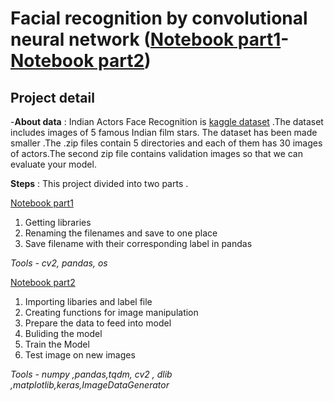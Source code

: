 # Facial recognition by convolutional neural network ([Notebook part1](https://github.com/llAamirll/Data-Science-Portfolio/blob/master/CNN-Facial-recognition-keras/Preprocessing_CNN_Indian_Actors_Face_Recognition.ipynb)-[Notebook part2](https://github.com/llAamirll/Data-Science-Portfolio/blob/master/CNN-Facial-recognition-keras/Facial_recognition_keras.ipynb))

## Project detail

-**About data** :
Indian Actors Face Recognition is [kaggle dataset](https://www.kaggle.com/shubham2003/indian-actors-face-recognition) .The dataset includes images of 5 famous Indian film stars. The dataset has been made smaller .The .zip files contain 5 directories and each of them has 30 images of actors.The second zip file contains validation images so that we can evaluate your model.

 **Steps** :
This project divided into two parts .

[Notebook part1](https://github.com/llAamirll/Data-Science-Portfolio/blob/master/CNN-Facial-recognition-keras/Preprocessing_CNN_Indian_Actors_Face_Recognition.ipynb)
1. Getting libraries
2. Renaming the filenames and save to one place
3. Save filename with their corresponding label in pandas

*Tools - cv2, pandas, os* 

[Notebook part2](https://github.com/llAamirll/Data-Science-Portfolio/blob/master/CNN-Facial-recognition-keras/Facial_recognition_keras.ipynb)

1. Importing libaries and label file
2. Creating functions for image manipulation
3. Prepare the data to feed into model
4. Buliding the model
5. Train the Model
6. Test image on new images

*Tools - numpy ,pandas,tqdm, cv2 , dlib ,matplotlib,keras,ImageDataGenerator*



